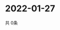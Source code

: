 # 2022-01-27
  共 0条

  <!-- BEGIN -->
  <!-- 最后更新时间Thu Jan 27 2022 04:05:11 GMT+0000 (Coordinated Universal Time) -->
  
  <!-- END -->
  
  